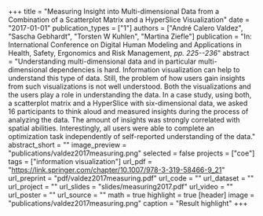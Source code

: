 +++
title = "Measuring Insight into Multi-dimensional Data from a Combination of a Scatterplot Matrix and a HyperSlice Visualization"
date = "2017-01-01"
publication_types = ["1"]
authors = ["André Calero Valdez", "Sascha Gebhardt", "Torsten W Kuhlen", "Martina Ziefle"]
publication = "In: International Conference on Digital Human Modeling and Applications in Health, Safety, Ergonomics and Risk Management, _pp. 225--236_"
abstract = "Understanding multi-dimensional data and in particular multi-dimensional dependencies is hard. Information visualization can help to understand this type of data. Still, the problem of how users gain insights from such visualizations is not well understood. Both the visualizations and the users play a role in understanding the data. In a case study, using both, a scatterplot matrix and a HyperSlice with six-dimensional data, we asked 16 participants to think aloud and measured insights during the process of analyzing the data. The amount of insights was strongly correlated with spatial abilities. Interestingly, all users were able to complete an optimization task independently of self-reported understanding of the data."
abstract_short = ""
image_preview = "publications/valdez2017measuring.png"
selected = false
projects = ["coe"]
tags = ["information visualization"]
url_pdf = "https://link.springer.com/chapter/10.1007/978-3-319-58466-9_21"
url_preprint = "pdf/valdez2017measuring.pdf"
url_code = ""
url_dataset = ""
url_project = ""
url_slides = "slides/measuring2017.pdf"
url_video = ""
url_poster = ""
url_source = ""
math = true
highlight = true
[header]
image = "publications/valdez2017measuring.png"
caption = "Result highlight"
+++
